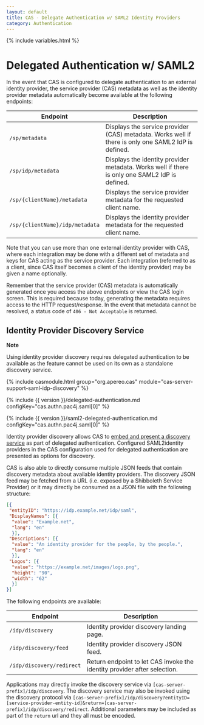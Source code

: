 ```yaml
---
layout: default
title: CAS - Delegate Authentication w/ SAML2 Identity Providers
category: Authentication
---
```


{% include variables.html %}

# Delegated Authentication w/ SAML2

In the event that CAS is configured to delegate authentication to an external identity provider, the service provider (CAS) 
metadata as well as the identity provider metadata automatically become available at the following endpoints:

| Endpoint                         | Description
|----------------------------------|---------------------------------------------------------------------------
| `/sp/metadata`                   | Displays the service provider (CAS) metadata. Works well if there is only one SAML2 IdP is defined.
| `/sp/idp/metadata`               | Displays the identity provider metadata. Works well if there is only one SAML2 IdP is defined.
| `/sp/{clientName}/metadata`      | Displays the service provider metadata for the requested client name.
| `/sp/{clientName}/idp/metadata`  | Displays the identity provider metadata for the requested client name.

Note that you can use more than one external identity provider with CAS, where each integration may be done 
with a different set of metadata and keys for CAS acting as the service provider. Each integration (referred to as a client, 
since CAS itself becomes a client of the identity provider) may be given a name optionally.

Remember that the service provider (CAS) metadata is automatically generated once you access the above 
endpoints or view the CAS login screen. This is required because today, generating the metadata requires 
access to the HTTP request/response. In the event that metadata cannot 
be resolved, a status code of `406 - Not Acceptable` is returned.

## Identity Provider Discovery Service

<div class="alert alert-info"><strong>Note</strong><p>Using identity provider discovery requires 
delegated authentication to be available as the feature cannot be used on its own
as a standalone discovery service.</p></div>

{% include casmodule.html group="org.apereo.cas" module="cas-server-support-saml-idp-discovery" %}

{% include {{ version }}/delegated-authentication.md configKey="cas.authn.pac4j.saml[0]" %}

{% include {{ version }}/saml2-delegated-authentication.md configKey="cas.authn.pac4j.saml[0]" %}

Identity provider discovery allows CAS 
to [embed and present a discovery service](https://wiki.shibboleth.net/confluence/display/EDS10/Embedded+Discovery+Service) 
as part of delegated authentication. Configured SAML2identity providers in the CAS configuration
used for delegated authentication are presented as options for discovery. 

CAS is also able to directly consume multiple JSON feeds
that contain discovery metadata about available identity providers. The discovery JSON feed 
may be fetched from a URL (i.e. exposed by a Shibboleth Service Provider) or it may
directly be consumed as a JSON file with the following structure:

```json
[{
 "entityID": "https://idp.example.net/idp/saml",
 "DisplayNames": [{
  "value": "Example.net",
  "lang": "en"
  }],
 "Descriptions": [{
  "value": "An identity provider for the people, by the people.",
  "lang": "en"
  }],
 "Logos": [{
  "value": "https://example.net/images/logo.png",
  "height": "90",
  "width": "62"
  }]
}]
```

The following endpoints are available:

| Endpoint                         | Description
|----------------------------------|----------------------------------------------------------------
| `/idp/discovery`                 | Identity provider discovery landing page.
| `/idp/discovery/feed`            | Identity provider discovery JSON feed.
| `/idp/discovery/redirect`        | Return endpoint to let CAS invoke the identity provider after selection. 

Applications may directly invoke the discovery service via `[cas-server-prefix]/idp/discovery`. The discovery service may also 
be invoked using the discovery protocol via `[cas-server-prefix]/idp/discovery?entityID=[service-provider-entity-id]&return=[cas-server-prefix]/idp/discovery/redirect`. 
Additional parameters may be included as part of the `return` url and they all must be encoded.
